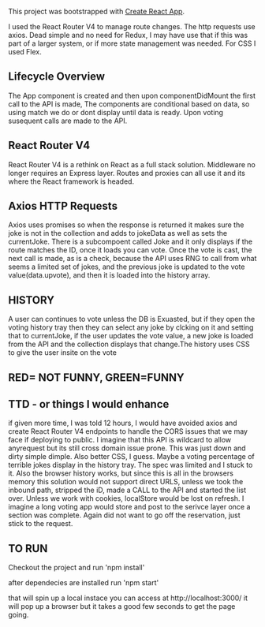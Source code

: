 This project was bootstrapped with [Create React App](https://github.com/facebookincubator/create-react-app).

I used the React Router V4 to manage route changes. The http requests use axios. Dead simple and no need for Redux, I may have use that if this was part of a larger system, or if more state management was needed. For CSS I used Flex. 

## Lifecycle Overview
The App component is created and then upon componentDidMount the first call to the API is made, The components are conditional based on data, so using match we do or dont display until data is ready. Upon voting susequent calls are made to the API. 

## React Router V4
React Router  V4 is a rethink on React as a full stack solution. Middleware no longer requires an Express layer. Routes and proxies can all use it and its where the React framework is headed.



## Axios HTTP Requests
Axios uses promises so when the response is returned it makes sure the joke is not in the collection and adds to jokeData as well as sets the currentJoke. There is a subcompoent called Joke and it only displays if the route matches the ID, once it loads you can vote. Once the vote is cast, the next call is made, as is a check, because the API uses RNG to call from what seems a limited set of jokes,  and the previous joke is updated to the vote value(data.upvote), and then it is loaded into the history array. 

## HISTORY
A user can continues to vote unless the DB is Exuasted,  but if they open the voting history tray then they can select any joke by clcking on it and setting that to currentJoke, if the user updates the vote value, a new joke is loaded from the API and the collection displays that change.The history uses CSS to give the user insite on the vote 

## RED= NOT FUNNY, GREEN=FUNNY

## TTD - or things I would enhance 
if given more time, I was told 12 hours, I would have avoided axios and create React Router V4 endpoints to handle the CORS issues that we may face if deploying to public. I imagine that this API is wildcard to allow anyrequest but its still cross domain issue prone. This was just down and dirty simple dimple. Also better CSS, I guess. Maybe a voting percentage of terrible jokes display in the history tray. The spec was limited and I stuck to it. Also the browser history works, but since this is all in the browsers memory this solution would not support direct URLS, unless we took the inbound path, stripped the iD, made a CALL to the API and started the list over. Unless we work with cookies, localStore would be lost on refresh. I imagine a long voting app would store and post to the serivce layer once a section was complete. Again did not want to go off the reservation, just stick to the request. 

## TO RUN
Checkout the project and run 
'npm install'

after dependecies are installed run 
'npm start'

that will spin up a local instace you can access at http://localhost:3000/
it will pop up a browser but it takes a good few seconds to get the page going.


